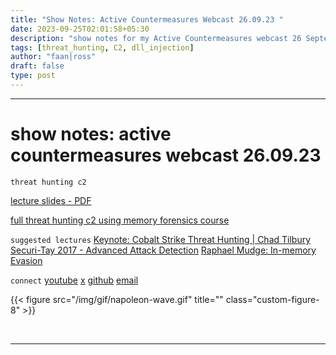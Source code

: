 ```yaml
---
title: "Show Notes: Active Countermeasures Webcast 26.09.23 "
date: 2023-09-25T02:01:58+05:30
description: "show notes for my Active Countermeasures webcast 26 September 2023."
tags: [threat_hunting, C2, dll_injection]
author: "faan|ross"
draft: false
type: post
---
```


*** 

# show notes: active countermeasures webcast 26.09.23

`threat hunting c2`

[lecture slides - PDF](https://drive.google.com/file/d/1dLqFZJKht7YaE-Rsfw-WCAWSIVQJLkoc/view?usp=drive_link)

[full threat hunting c2 using memory forensics course](https://www.faanross.com/posts/course01/)

`suggested lectures`
[Keynote: Cobalt Strike Threat Hunting | Chad Tilbury](https://www.youtube.com/watch?v=borfuQGrB8g)
[Securi-Tay 2017 - Advanced Attack Detection](https://www.youtube.com/watch?v=ihElrBBJQo8)
[Raphael Mudge: In-memory Evasion](https://www.youtube.com/watch?v=lz2ARbZ_5tE)

`connect`
[youtube](https://www.youtube.com/channel/UCtwchzdOYHiXai5BxXPiHMg)
[x](https://twitter.com/faanross)
[github](https://github.com/faanross)
[email](mailto:moi@faanross.com)

{{< figure src="/img/gif/napoleon-wave.gif" title="" class="custom-figure-8" >}}

&nbsp; 

***
















